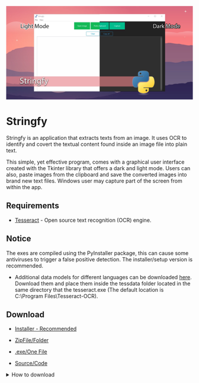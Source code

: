 <div align="center">
<img src="https://github.com/edledesma/Stringfy/blob/main/media/stringfy.webp">
</div>


# Stringfy

  Stringfy is an application that extracts texts from an image. It uses OCR to identify and covert the textual content found inside an image file into plain text.

  This simple, yet effective program, comes with a graphical user interface created with the Tkinter library that offers a dark and light mode.
  Users can also, paste images from the clipboard and save the converted images into brand new text files.
  Windows user may capture part of the screen from within the app.

## __Requirements__

- [Tesseract](https://github.com/UB-Mannheim/tesseract/wiki) - Open source text recognition (OCR) engine.

## __Notice__ 


The exes are compiled using the PyInstaller package, this can cause some antiviruses to trigger a false positive detection.
The installer/setup version is recommended.

- Additional data models for different languages can be downloaded [here](https://github.com/tesseract-ocr/tessdata). Download them and place them inside the tessdata folder located in the same directory that the tesseract.exe (The default location is C:\Program Files\Tesseract-OCR).

## __Download__

- [Installer - Recommended](https://github.com/edledesma/Stringfy/releases/tag/Stringfy)

- [ZipFile/Folder](https://github.com/edledesma/Stringfy/blob/main/PACKAGES/Stringfy.zip)

- [.exe/One File](https://github.com/edledesma/Stringfy/blob/main/PACKAGES/Stringfy.exe)

- [Source/Code](https://github.com/edledesma/Python/tree/main/Stringfy/src/)



<details>

<summary>How to download</summary>


<img src="https://github.com/edledesma/Stringfy/blob/main/media/howto.gif">

</details>
